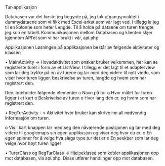 Tur-applikasjon

Databasen var det første jeg begynte på, jeg tok utgangspunktet i dummydataene som vi fikk med Excel-arket som var lagt ved. I tillegg la jeg til en kolonne som heter Lengde. Til å holde på dataene om turen trengte jeg kun en tabell.
Kommunikasjonen mellom Databasen og klienten skjer igjennom API’et som vi har brukt i vår, api.php


Applikasjonen
Løsningen på applikasjonen består av følgende aktiviteter og klasser:

•	MainActivity -> Hovedaktivitet som ønsker bruker velkommen, her kan se registrerte turer i form av et ListView. I tillegg er det lagt til et adapterview som lar deg trykke på en av turene og tar med deg videre til nytt vindu, som viser hvor turen ligger, beskrivelse av turen, lengde og hvem som har registrert den.

  Den inneholder følgende elementer
  o	Navn på tur
  o	Hvor målet for turen ligger i et kart
  o	Beskrivelse av turen
  o	Hvor lang den er, og hvem som har registrert den.


•	RegTurActivity - > Aktivitet hvor bruker kan skrive inn all nødvendig informasjon om turen. 

  o	Vis i kart knappen tar med seg den nåværende posisjonen og tar med deg videre til googlemaps sin egen applikasjon og viser deg hvor du   er.
  o	En egen spinner for å velge hva slags type tur det er
  o	En seekbar som lar deg velge hvor høyt turen ligger

•	TurerClass og RegTurClass -> Hjelpeklasse som kobler applikasjonen opp mot databasen, via api.php. Disse utfører handlinger opp mot databasen.


